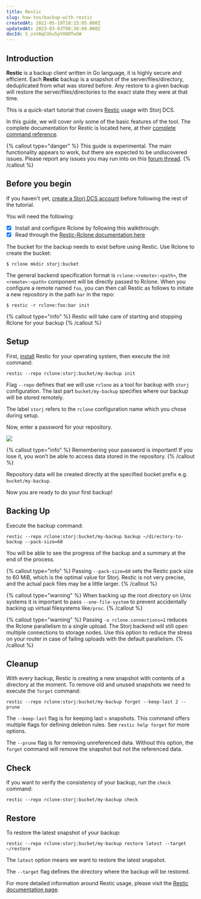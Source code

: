 ```yaml
---
title: Restic
slug: how-tos/backup-with-restic
createdAt: 2022-05-19T18:15:05.000Z
updatedAt: 2023-03-03T08:30:09.000Z
docId: 5_zxVAqCUku5pVX0OTwSW
---
```


## Introduction

**Restic** is a backup client written in Go language, it is highly secure and efficient. Each **Restic** backup is a snapshot of the server/files/directory, deduplicated from what was stored before. Any restore to a given backup will restore the server/files/directories to the exact state they were at that time.

This is a quick-start tutorial that covers [Restic](https://restic.net) usage with Storj DCS.&#x20;

In this guide, we will cover only some of the basic features of the tool.  The complete documentation for Restic is located here, at their [complete command reference](https://restic.readthedocs.io/en/latest/manual_rest.html).

{% callout type="danger"  %} 
This guide is experimental. The main functionality appears to work, but there are expected to be undiscovered issues. Please report any issues you may run into on this [forum thread](https://forum.storj.io/t/two-more-tech-previews-rclone-and-restic/6072).
{% /callout %}

## Before you begin

If you haven't yet, [create a Storj DCS account](https://www.storj.io/signup) before following the rest of the tutorial.

You will need the following:

*   [x] Install and configure Rclone by following this walkthrough: [](docId\:LdrqSoECrAyE_LQMvj3aF)
*   [x] Read through the [Restic-Rclone documentation here](https://restic.readthedocs.io/en/latest/030_preparing_a_new_repo.html#other-services-via-rclone)

The bucket for the backup needs to exist before using Restic. Use Rclone to create the bucket:

```Text
$ rclone mkdir storj:bucket
```

The general backend specification format is `rclone:<remote>:<path>`, the `<remote>:<path>` component will be directly passed to Rclone. When you configure a remote named `foo`, you can then call Restic as follows to initiate a new repository in the path `bar` in the repo:

```Text
$ restic -r rclone:foo:bar init
```

{% callout type="info"  %} 
Restic will take care of starting and stopping Rclone for your backup
{% /callout %}

## Setup

First, [install](https://restic.readthedocs.io/en/stable/020_installation.html) Restic for your operating system, then execute the init command:

```Text
restic --repo rclone:storj:bucket/my-backup init
```

Flag `--repo` defines that we will use  `rclone` as a tool for backup with `storj` configuration. The last part `bucket/my-backup` specifies where our backup will be stored remotely.&#x20;

The label `storj` refers to the `rclone` configuration name which you chose during setup.&#x20;

Now, enter a password for your repository.

![](https://archbee-image-uploads.s3.amazonaws.com/kv3plx2xmXcUGcVl4Lttj/9Pwnr8Xm5xOZElCIB8OzE_restic.png)

{% callout type="info"  %} 
Remembering your password is important! If you lose it, you won’t be able to access data stored in the repository.
{% /callout %}

Repository data will be created directly at the specified bucket prefix e.g. `bucket/my-backup`.

Now you are ready to do your first backup!

## Backing Up

Execute the backup command:&#x20;

```Text
restic --repo rclone:storj:bucket/my-backup backup ~/directory-to-backup --pack-size=60
```

You will be able to see the progress of the backup and a summary at the end of the process.

{% callout type="info"  %} 
Passing `--pack-size=60` sets the Restic pack size to 60 MiB, which is the optimal value for Storj. Restic is not very precise, and the actual pack files may be a little larger.
{% /callout %}

{% callout type="warning"  %} 
When backing up the root directory on Unix systems it is important to pass `--one-file-system` to prevent accidentally backing up virtual filesystems like`/proc`.
{% /callout %}

{% callout type="warning"  %} 
Passing `-o rclone.connections=1` reduces the Rclone parallelism to a single upload. The Storj backend will still open multiple connections to storage nodes. Use this option to reduce the stress on your router in case of failing uploads with the default parallelism.
{% /callout %}

## Cleanup

With every backup, Restic is creating a new snapshot with contents of a directory at the moment. To remove old and unused snapshots we need to execute the `forget` command:

```Text
restic --repo rclone:storj:bucket/my-backup forget --keep-last 2 --prune
```

The `--keep-last` flag is for keeping last `n` snapshots. This command offers multiple flags for defining deletion rules. See `restic help forget` for more options.

The `--prune` flag is for removing unreferenced data. Without this option, the `forget` command will remove the snapshot but not the referenced data.

## Check

If you want to verify the consistency of your backup, run the `check` command:

```Text
restic --repo rclone:storj:bucket/my-backup check
```

## Restore

To restore the latest snapshot of your backup:

```Text
restic --repo rclone:storj:bucket/my-backup restore latest --target ~/restore
```

The `latest` option means we want to restore the latest snapshot.&#x20;

The `--target` flag defines the directory where the backup will be restored.

For more detailed information around Restic usage, please visit the [Restic documentation page](https://restic.readthedocs.io).

